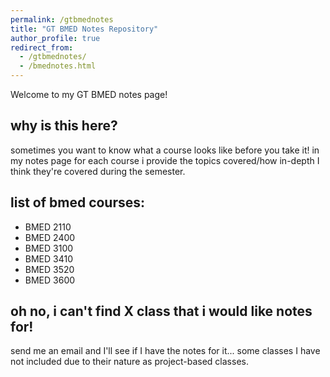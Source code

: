 ```yaml
---
permalink: /gtbmednotes
title: "GT BMED Notes Repository"
author_profile: true
redirect_from: 
  - /gtbmednotes/
  - /bmednotes.html
---
```


Welcome to my GT BMED notes page! 

why is this here?
------
sometimes you want to know what a course looks like before you take it! in my notes page for each course i provide the topics covered/how in-depth I think they're covered during the semester.

list of bmed courses:
------
- BMED 2110
- BMED 2400
- BMED 3100
- BMED 3410
- BMED 3520
- BMED 3600

oh no, i can't find X class that i would like notes for! 
------
send me an email and I'll see if I have the notes for it... some classes I have not included due to their nature as project-based classes.
